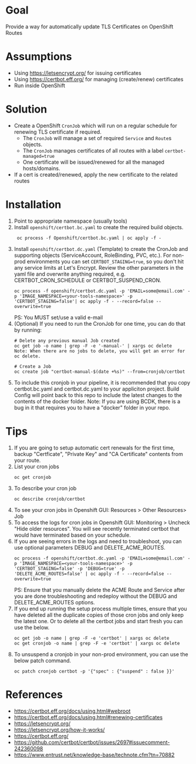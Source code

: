 # Goal

Provide a way for automatically update TLS Certificates on OpenShift Routes

# Assumptions
- Using https://letsencrypt.org/ for issuing certificates
- Using https://certbot.eff.org/ for managing (create/renew) certificates
- Run inside OpenShift

# Solution

- Create a OpenShift `CronJob` which will run on a regular schedule for renewing TLS certificate if required.
    - The `CronJob` will manage a set of required `Service` and `Route`s objects.
    - The `CronJob` manages certificates of all routes with a label `certbot-managed=true`
    - One certificate will be issued/renewed for all the managed hosts/domains.
- If a cert is created/renewed, apply the new certificate to the related routes

# Installation
1. Point to appropriate namespace (usually tools)
1. Install `openshift/certbot.bc.yaml` to create the required build objects.
   ```
    oc process -f Openshift/certbot.bc.yaml | oc apply -f -
    ```
1. Install `openshift/certbot.dc.yaml` (Template) to create the CronJob and supporting objects (ServiceAccount, RoleBinding, PVC, etc.).
   For non-prod environments you can set `CERTBOT_STAGING=true`, so you don't hit any service limits at Let's Encrypt.
   Review the other parameters in the yaml file and overwrite anything required, e.g. CERTBOT_CRON_SCHEDULE or CERTBOT_SUSPEND_CRON.
    ```
    oc process -f openshift/certbot.dc.yaml -p 'EMAIL=some@email.com' -p 'IMAGE_NAMESPACE=<your-tools-namespace>' -p 'CERTBOT_STAGING=false'| oc apply -f - --record=false --overwrite=true
    ```
    PS: You MUST set/use a valid e-mail    
1. (Optional) If you need to run the CronJob for one time, you can do that by running:
    ```
    # Delete any previous manual Job created
    oc get job -o name | grep -F -e '-manual-' | xargs oc delete
    Note: When there are no jobs to delete, you will get an error for oc delete.

    # Create a Job
    oc create job "certbot-manual-$(date +%s)" --from=cronjob/certbot
    ```
1. To include this cronjob in your pipeline, it is recommended that you copy certbot.bc.yaml and certbot.dc.yaml to your appliciton project. Build Config will point back to this repo to include the latest changes to the contents of the docker folder. Note: If you are using BCDK, there is a bug in it that requires you to have a "docker" folder in your repo.

# Tips
1. If you are going to setup automatic cert renewals for the first time, backup "Certficate", "Private Key" and "CA Certificate" contents from your route.
1. List your cron jobs
    ```
    oc get cronjob
    ```
1. To describe your cron job
    ```
    oc describe cronjob/certbot
    ```
1. To see your cron jobs in Openshift GUI: Resources > Other Resources> Job
1. To access the logs for cron jobs in Openshift GUI: Monitoring > Uncheck "Hide older resources". You will see recently terminated certbot that would have terminated based on your schedule.
1. If you are seeing errors in the logs and need to troubleshoot, you can use optional parameters DEBUG and DELETE_ACME_ROUTES.
    ```
    oc process -f openshift/certbot.dc.yaml -p 'EMAIL=some@email.com' -p 'IMAGE_NAMESPACE=<your-tools-namespace>' -p 'CERTBOT_STAGING=false' -p 'DEBUG=true' -p 'DELETE_ACME_ROUTES=false' | oc apply -f - --record=false --overwrite=true
    ```
    PS: Ensure that you manually delete the ACME Route and Service after you are done troubleshooting and redeploy without the DEBUG and DELETE_ACME_ROUTES options.
1. If you end up running the setup process multiple times, ensure that you have deleted all the duplicate copies of those cron jobs and only keep the latest one. Or to delete all the certbot jobs and start fresh you can use the below. 
    ```
    oc get job -o name | grep -F -e 'certbot' | xargs oc delete
    oc get cronjob -o name | grep -F -e 'certbot' | xargs oc delete
    ```
1. To unsuspend a cronjob in your non-prod environment, you can use the below patch command.
    ```
    oc patch cronjob certbot -p '{"spec" : {"suspend" : false }}'
    ```
# References
- https://certbot.eff.org/docs/using.html#webroot
- https://certbot.eff.org/docs/using.html#renewing-certificates
- https://letsencrypt.org/
- https://letsencrypt.org/how-it-works/
- https://certbot.eff.org/
- https://github.com/certbot/certbot/issues/2697#issuecomment-242360098
- https://www.entrust.net/knowledge-base/technote.cfm?tn=70882
